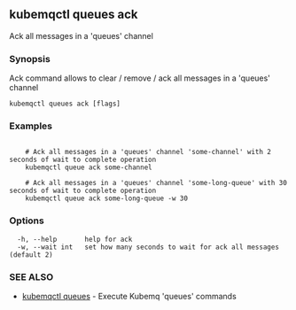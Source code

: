 ## kubemqctl queues ack

Ack all messages in a 'queues' channel

### Synopsis

Ack command allows to clear / remove / ack all messages in a 'queues' channel

```
kubemqctl queues ack [flags]
```

### Examples

```

	# Ack all messages in a 'queues' channel 'some-channel' with 2 seconds of wait to complete operation
	kubemqctl queue ack some-channel
	
	# Ack all messages in a 'queues' channel 'some-long-queue' with 30 seconds of wait to complete operation
	kubemqctl queue ack some-long-queue -w 30

```

### Options

```
  -h, --help       help for ack
  -w, --wait int   set how many seconds to wait for ack all messages (default 2)
```

### SEE ALSO

* [kubemqctl queues](kubemqctl_queues.md)	 - Execute Kubemq 'queues' commands


